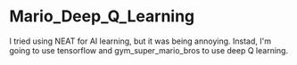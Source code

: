 # Mario_Deep_Q_Learning
I tried using NEAT for AI learning, but it was being annoying. Instad, I'm going to use tensorflow and gym_super_mario_bros to use deep Q learning.
